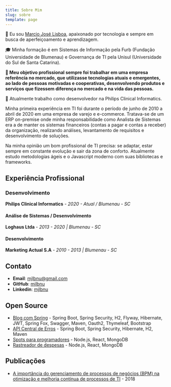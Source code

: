 ```yaml
---
title: Sobre Mim
slug: sobre
template: page
---
```


👋 Eu sou [Marcio José Lisboa](/sobre), apaixonado por tecnologia e sempre em busca de aperfeiçoamento e aprendizagem.

🎓 Minha formação é em Sistemas de Informação pela Furb (Fundação Universidade de Blumenau) e Governança de TI pela Unisul (Universidade do Sul de Santa Catarina).

**💼 Meu objetivo profissional sempre foi trabalhar em uma empresa referência no mercado, que utilizasse tecnologias atuais e emergentes, ao lado de pessoas motivadas e cooperativas, desenvolvendo produtos e serviços que fizessem diferença no mercado e na vida das pessoas.**

💜 Atualmente trabalho como desenvolvedor na Philips Clinical Informatics.

Minha primeira experiência em TI foi durante o período de junho de 2010 a abril de 2020 em uma empresa de varejo e e-commerce. Tratava-se de um ERP on-premise onde minha responsabilidade como Analista de Sistemas era a de manter os sistemas financeiros (contas a pagar e contas a receber) da organização, realizando análises, levantamento de requisitos e desenvolvimento de soluções.

Na minha opinião um bom profissional de TI precisa: se adaptar, estar sempre em constante evolução e sair da zona de conforto. Atualmente estudo metodologias ágeis e o Javascript moderno com suas bibliotecas e frameworks.

## Experiência Profissional

### Desenvolvimento

**Philips Clinical Informatics** - _2020 - Atual / Blumenau - SC_

#### Análise de Sistemas / Desenvolvimento

**Loghaus Ltda** - _2013 - 2020 | Blumenau - SC_

#### Desenvolvimento

**Marketing Actual S.A** - _2010 - 2013 | Blumenau - SC_

## Contato

- **Email**: [mjlbnu@gmail.com](mailto:mjlbnu[AT]gmail[DOT]com)
- **GitHub**: <a href="https://github.com/mjlbnu/" target="_blank">mjlbnu</a>
- **Linkedin**: <a href="https://www.linkedin.com/in/mjlbnu/" target="_blank">mjlbnu</a>

## Open Source

- <a href="https://github.com/mjlbnu/spring-blog/" target="_blank">Blog com Spring</a> - Spring Boot, Spring Security, H2, Flyway, Hibernate, JWT, Spring Fox, Swagger, Maven, Oauth2, Thymeleaf, Bootstrap
- <a href="https://github.com/mjlbnu/centralErros-API/" target="_blank">API Central de Erros</a> - Spring Boot, Spring Security, Hibernate, H2, Maven
- <a href="https://github.com/mjlbnu/spots/" target="_blank">Spots para programadores</a> - Node.js, React, MongoDB
- <a href="https://github.com/mjlbnu/expense-tracker/" target="_blank">Rastreador de despesas</a> - Node.js, React, MongoDB

## Publicações

- <a href="https://www.riuni.unisul.br/handle/12345/5726/" target="_blank">A importância do gerenciamento de processos de negócios (BPM) na otimização e melhoria contínua de processos de TI</a> - 2018
